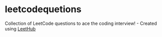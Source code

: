 # leetcodequetions
Collection of LeetCode questions to ace the coding interview! - Created using [LeetHub](https://github.com/QasimWani/LeetHub)
